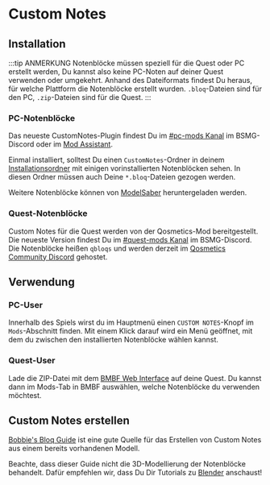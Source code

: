 # Custom Notes
## Installation
:::tip ANMERKUNG Notenblöcke müssen speziell für die Quest oder PC erstellt werden, Du kannst also keine PC-Noten auf deiner Quest verwenden oder umgekehrt. Anhand des Dateiformats findest Du heraus, für welche Plattform die Notenblöcke erstellt wurden. `.bloq`-Dateien sind für den PC, `.zip`-Dateien sind für die Quest. :::

### PC-Notenblöcke
Das neueste CustomNotes-Plugin findest Du im [#pc-mods Kanal](https://discord.gg/beatsabermods) im BSMG-Discord oder im [Mod Assistant](https://github.com/Assistant/ModAssistant).

Einmal installiert, solltest Du einen `CustomNotes`-Ordner in deinem [Installationsordner](/faq/install-folder.md) mit einigen vorinstallierten Notenblöcken sehen. In diesen Ordner müssen auch Deine `*.bloq`-Dateien gezogen werden.

Weitere Notenblöcke können von [ModelSaber](https://modelsaber.com/Bloqs/) heruntergeladen werden.

### Quest-Notenblöcke
Custom Notes für die Quest werden von der Qosmetics-Mod bereitgestellt. Die neueste Version findest Du im [#quest-mods Kanal](https://discord.gg/beatsabermods) im BSMG-Discord. Die Notenblöcke heißen `qbloqs` und werden derzeit im [Qosmetics Community Discord](https://discord.gg/qosmetics) gehostet.

## Verwendung

### PC-User
Innerhalb des Spiels wirst du im Hauptmenü einen `CUSTOM NOTES`-Knopf im `Mods`-Abschnitt finden. Mit einem Klick darauf wird ein Menü geöffnet, mit dem du zwischen den installierten Notenblöcke wählen kannst.

### Quest-User
Lade die ZIP-Datei mit dem [BMBF Web Interface](/quest-modding.md#installing-mods) auf deine Quest. Du kannst dann im Mods-Tab in BMBF auswählen, welche Notenblöcke du verwenden möchtest.

## Custom Notes erstellen

[Bobbie's Bloq Guide](./notes-guide.md) ist eine gute Quelle für das Erstellen von Custom Notes aus einem bereits vorhandenen Modell.

Beachte, dass dieser Guide nicht die 3D-Modellierung der Notenblöcke behandelt. Dafür empfehlen wir, dass Du Dir Tutorials zu [Blender](https://www.blender.org/) anschaust!
